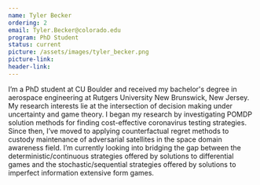 ```yaml
---
name: Tyler Becker
ordering: 2
email: Tyler.Becker@colorado.edu
program: PhD Student
status: current
picture: /assets/images/tyler_becker.png
picture-link: 
header-link: 
---
```


I’m a PhD student at CU Boulder and received my bachelor's degree in aerospace engineering at Rutgers University New Brunswick, New Jersey. My research interests lie at the intersection of decision making under uncertainty and game theory. I began my research by investigating POMDP solution methods for finding cost-effective coronavirus testing strategies. Since then, I’ve moved to applying counterfactual regret methods to custody maintenance of adversarial satellites in the space domain awareness field. I’m currently looking into bridging the gap between the deterministic/continuous strategies offered by solutions to differential games and the stochastic/sequential strategies offered by solutions to imperfect information extensive form games.